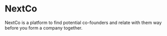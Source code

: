 # NextCo
NextCo is a platform to find potential co-founders and relate with them way before you form a company together.
